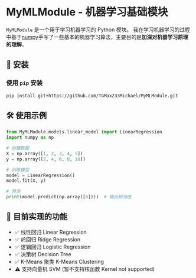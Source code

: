 # MyMLModule - 机器学习基础模块

`MyMLModule` 是一个用于学习机器学习的 Python 模块。
我在学习机器学习的过程中基于[numpy](https://github.com/numpy/numpy)手写了一些基本的机器学习算法，主要目的是**加深对机器学习原理的理解**。

## 🚀 安装
### **使用 `pip` 安装**
```bash
pip install git+https://github.com/TGMax233Michael/MyMLModule.git
```

## 🛠 使用示例

```python
from MyMLModule.models.linear_model import LinearRegression
import numpy as np

# 创建数据
X = np.array([1, 2, 3, 4, 5])
y = np.array([2, 4, 6, 8, 10])

# 训练模型
model = LinearRegression()
model.fit(X, y)

# 预测
print(model.predict(np.array([6])))  # 输出预测值
```

## 📌 目前实现的功能
- ✅ 线性回归 Linear Regression
- ✅ 岭回归 Ridge Regression
- ✅ 逻辑回归 Logistic Regression
- ✅ 决策树 Decision Tree
- ✅ K-Means 聚类 K-Means Clustering
- ⚠️ 支持向量机 SVM (暂不支持核函数 Kernel not supported)